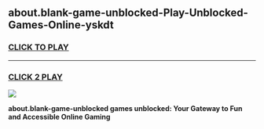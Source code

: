 
## about.blank-game-unblocked-Play-Unblocked-Games-Online-yskdt
<h3>
<a href="https://premium76.site?title=about.blank-game-unblocked&ref=25A">CLICK TO PLAY</a></h3>
<hr>

<h3>
<a href="https://premium76.site?title=about.blank-game-unblocked&ref=25A">CLICK 2 PLAY</a>
  
</h3>

<a href="https://premium76.site?title=about.blank-game-unblocked&ref=25A"><img src="https://clearcache.store/games.png"></a>


**about.blank-game-unblocked games unblocked: Your Gateway to Fun and Accessible Online Gaming**
